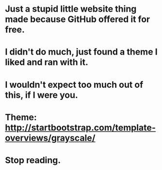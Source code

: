 # Just a stupid little website thing made because GitHub offered it for free.
# I didn't do much, just found a theme I liked and ran with it.
# I wouldn't expect too much out of this, if I were you.
# Theme: http://startbootstrap.com/template-overviews/grayscale/

# Stop reading.
